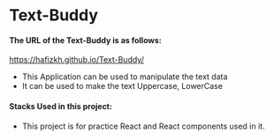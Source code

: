 # Text-Buddy

#### The URL of the Text-Buddy is as follows:

https://hafizkh.github.io/Text-Buddy/

- This Application can be used to manipulate the text data
- It can be used to make the text Uppercase, LowerCase

#### Stacks Used in this project:

- This project is for practice React and React components used in it.
